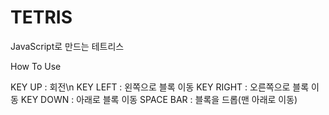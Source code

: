 # TETRIS
JavaScript로 만드는 테트리스

How To Use

KEY UP : 회전\n
KEY LEFT : 왼쪽으로 블록 이동
KEY RIGHT : 오른쪽으로 블록 이동
KEY DOWN : 아래로 블록 이동
SPACE BAR : 블록을 드롭(맨 아래로 이동)

